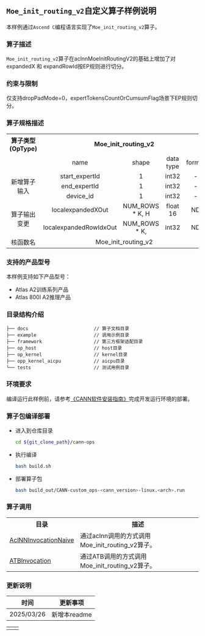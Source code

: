 ## `Moe_init_routing_v2`自定义算子样例说明 

本样例通过`Ascend C`编程语言实现了`Moe_init_routing_v2`算子。

### 算子描述

`Moe_init_routing_v2`算子在aclnnMoeInitRoutingV2的基础上增加了对expandedX 和 expandRowId按EP规则进行切分。

### 约束与限制

 仅支持dropPadMode=0，expertTokensCountOrCumsumFlag场景下EP规则切分。 

### 算子规格描述

<table>
<tr><th align="center">算子类型(OpType)</th><th colspan="4" align="center">Moe_init_routing_v2</th></tr> 
<tr><td align="center"> </td><td align="center">name</td><td align="center">shape</td><td align="center">data type</td><td align="center">format</td></tr>  
<tr><td rowspan="4" align="center">新增算子输入</td>
<tr><td align="center">start_expertId</td><td align="center">1</td><td align="center">int32</td><td align="center">-</td></tr>  


<tr><td align="center">end_expertId</td><td align="center">1</td><td align="center">int32</td><td align="center">-</td></tr> 

<tr><td align="center">device_id</td><td align="center">1</td><td align="center">int32</td><td align="center">-</td></tr> 

<tr><td rowspan="2" align="center">算子输出变更</td>
<td align="center">localexpandedXOut</td><td align="center">NUM_ROWS * K, H</td><td align="center">float 16</td><td align="center">ND</td></tr> 
<td align="center">localexpandedRowIdxOut</td><td align="center">NUM_ROWS * K, </td><td align="center">int32</td><td align="center">ND</td></tr>
<tr><td rowspan="1" align="center">核函数名</td><td colspan="4" align="center">Moe_init_routing_v2</td></tr>  
</table>

### 支持的产品型号

本样例支持如下产品型号：

- Atlas A2训练系列产品
- Atlas 800I A2推理产品

### 目录结构介绍

```
├── docs                        // 算子文档目录
├── example                     // 调用示例目录
├── framework                   // 第三方框架适配目录
├── op_host                     // host目录
├── op_kernel                   // kernel目录
├── opp_kernel_aicpu            // aicpu目录
└── tests                       // 测试用例目录
```

### 环境要求

编译运行此样例前，请参考[《CANN软件安装指南》](https://hiascend.com/document/redirect/CannCommunityInstSoftware)完成开发运行环境的部署。

### 算子包编译部署

  - 进入到仓库目录

    ```bash
    cd ${git_clone_path}/cann-ops
    ```

  - 执行编译

    ```bash
    bash build.sh
    ```

  - 部署算子包

    ```bash
    bash build_out/CANN-custom_ops-<cann_version>-linux.<arch>.run
    ```

### 算子调用

<table>
    <th>目录</th><th>描述</th>
    <tr>
        <td><a href="./examples/AclNNInvocationNaive"> AclNNInvocationNaive</td><td>通过aclnn调用的方式调用Moe_init_routing_v2算子。</td>
    </tr>
    <tr>
        <td><a href="./examples/ATBInvocation"> ATBInvocation</td><td>通过ATB调用的方式调用Moe_init_routing_v2算子。</td>
    </tr>
</table>


### 更新说明

| 时间       | 更新事项     |
| ---------- | ------------ |
| 2025/03/26 | 新增本readme |

|      |      |
| ---- | ---- |
|      |      |